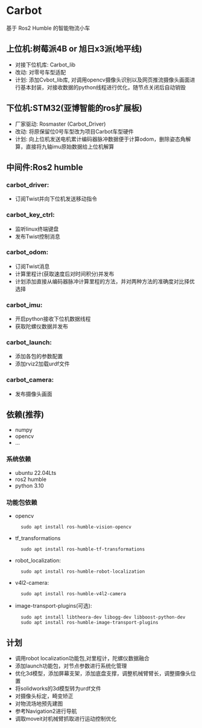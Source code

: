 # Carbot
基于 Ros2 Humble 的智能物流小车

## 上位机:树莓派4B or 旭日x3派(地平线)
- 对接下位机库: Carbot_lib
- 改动: 对零号车型适配
- 计划: 添加Cvbot_lib库, 对调用opencv摄像头识别以及网页推流摄像头画面进行基本封装，对接收数据的python线程进行优化，随节点关闭后自动销毁

## 下位机:STM32(亚博智能的ros扩展板)
- 厂家驱动: Rosmaster (Carbot_Driver)  
- 改动: 将原保留位0号车型改为项目Carbot车型硬件  
- 计划: 向上位机发送电机累计编码器脉冲数据便于计算odom，删除姿态角解算，直接将九轴imu原始数据给上位机解算

## 中间件:Ros2 humble
### carbot_driver: 
- 订阅Twist并向下位机发送移动指令

### carbot_key_ctrl:
- 监听linux终端键盘
- 发布Twist控制消息

### carbot_odom: 
- 订阅Twist消息
- 计算里程计(获取速度后对时间积分)并发布
- 计划添加直接从编码器脉冲计算里程的方法，并对两种方法的准确度对比择优选择

### carbot_imu:
- 开启python接收下位机数据线程
- 获取陀螺仪数据并发布

### carbot_launch:
- 添加各包的参数配置
- 添加rviz2加载urdf文件

### carbot_camera:
- 发布摄像头画面

## 依赖(推荐)
- numpy
- opencv
- ...

### 系统依赖
- ubuntu 22.04Lts
- ros2 humble
- python 3.10

### 功能包依赖
- opencv

        sudo apt install ros-humble-vision-opencv

- tf_transformations

        sudo apt install ros-humble-tf-transformations

- robot_localization:  

        sudo apt install ros-humble-robot-localization

- v4l2-camera:  

        sudo apt install ros-humble-v4l2-camera

- image-transport-plugins(可选):  

        sudo apt install libtheora-dev libogg-dev libboost-python-dev
        sudo apt install ros-humble-image-transport-plugins


## 计划
- 调用robot localization功能包,对里程计，陀螺仪数据融合
- 添加launch功能包，对节点参数进行系统化管理
- 优化3d模型，添加屏幕支架，添加底盘支撑，调整机械臂臂长，调整摄像头位置
- 将solidworks的3d模型转为urdf文件
- 对摄像头标定，畸变矫正
- 对物流场地预先建图
- 参考Navigation2进行导航
- 调取moveit对机械臂抓取进行运动控制优化